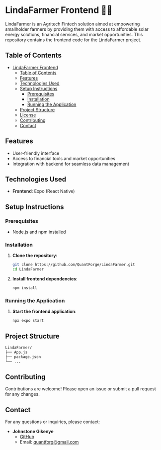 # LindaFarmer Frontend 🌼🌻

LindaFarmer is an Agritech Fintech solution aimed at empowering smallholder farmers by providing them with access to affordable solar energy solutions, financial services, and market opportunities. This repository contains the frontend code for the LindaFarmer project.

## Table of Contents
- [LindaFarmer Frontend](#lindafarmer-frontend)
  - [Table of Contents](#table-of-contents)
  - [Features](#features)
  - [Technologies Used](#technologies-used)
  - [Setup Instructions](#setup-instructions)
    - [Prerequisites](#prerequisites)
    - [Installation](#installation)
    - [Running the Application](#running-the-application)
  - [Project Structure](#project-structure)
  - [License](#license)
  - [Contributing](#contributing)
  - [Contact](#contact)

## Features
- User-friendly interface
- Access to financial tools and market opportunities
- Integration with backend for seamless data management

## Technologies Used
- **Frontend**: Expo (React Native)

## Setup Instructions

### Prerequisites
- Node.js and npm installed

### Installation
1. **Clone the repository**:
    ```bash
    git clone https://github.com/QuantForge/LindaFarmer.git
    cd LindaFarmer
    ```

2. **Install frontend dependencies**:
    ```bash
    npm install
    ```

### Running the Application
1. **Start the frontend application**:
    ```bash
    npx expo start
    ```

## Project Structure
```bash
LindaFarmer/
├── App.js
├── package.json
└── ...
```
## Contributing

Contributions are welcome! Please open an issue or submit a pull request for any changes.

## Contact

For any questions or inquiries, please contact:

- **Johnstone Gikenye**
  - [GitHub](https://github.com/gikenye)
  - Email: quantforg@gmail.com
